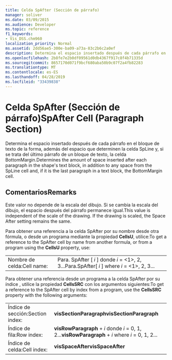 ```yaml
---
title: Celda SpAfter (Sección de párrafo)
manager: soliver
ms.date: 03/09/2015
ms.audience: Developer
ms.topic: reference
f1_keywords:
- Vis_DSS.chm960
localization_priority: Normal
ms.assetid: 2dd56ae5-300e-ba09-a73a-83c2b6c2a0ef
description: Determina el espacio insertado después de cada párrafo en el bloque de texto de la forma, además del espacio que determinen la celda SpLine y, si se trata del último párrafo de un bloque de texto, la celda BottomMargin.
ms.openlocfilehash: 2b8fe7e2b0df09561d0db4367f917c8f4b71335d
ms.sourcegitcommit: 8657170d071f9bcf680aba50b9c07f2a4fb82283
ms.translationtype: MT
ms.contentlocale: es-ES
ms.lasthandoff: 04/28/2019
ms.locfileid: "33439838"
---
```

# <a name="spafter-cell-paragraph-section"></a><span data-ttu-id="99ec6-103">Celda SpAfter (Sección de párrafo)</span><span class="sxs-lookup"><span data-stu-id="99ec6-103">SpAfter Cell (Paragraph Section)</span></span>

<span data-ttu-id="99ec6-104">Determina el espacio insertado después de cada párrafo en el bloque de texto de la forma, además del espacio que determinen la celda SpLine y, si se trata del último párrafo de un bloque de texto, la celda BottomMargin.</span><span class="sxs-lookup"><span data-stu-id="99ec6-104">Determines the amount of space inserted after each paragraph in the shape's text block, in addition to any space from the SpLine cell and, if it is the last paragraph in a text block, the BottomMargin cell.</span></span>
  
## <a name="remarks"></a><span data-ttu-id="99ec6-105">Comentarios</span><span class="sxs-lookup"><span data-stu-id="99ec6-105">Remarks</span></span>

<span data-ttu-id="99ec6-p101">Este valor no depende de la escala del dibujo. Si se cambia la escala del dibujo, el espacio después del párrafo permanece igual.</span><span class="sxs-lookup"><span data-stu-id="99ec6-p101">This value is independent of the scale of the drawing. If the drawing is scaled, the Space After setting remains the same.</span></span>
  
<span data-ttu-id="99ec6-108">Para obtener una referencia a la celda SpAfter por su nombre desde otra fórmula, o desde un programa mediante la propiedad **CellsU**, utilice:</span><span class="sxs-lookup"><span data-stu-id="99ec6-108">To get a reference to the SpAfter cell by name from another formula, or from a program using the **CellsU** property, use:</span></span> 
  
|||
|:-----|:-----|
| <span data-ttu-id="99ec6-109">Nombre de celda:</span><span class="sxs-lookup"><span data-stu-id="99ec6-109">Cell name:</span></span>  <br/> | <span data-ttu-id="99ec6-110">Para. SpAfter [ *i* ] donde *i* = <1>, 2, 3...</span><span class="sxs-lookup"><span data-stu-id="99ec6-110">Para.SpAfter[  *i*  ]            where  *i*  = <1>, 2, 3...</span></span>  <br/> |
   
<span data-ttu-id="99ec6-111">Para obtener una referencia desde un programa a la celda SpAfter por su índice
, utilice la propiedad **CellsSRC** con los argumentos siguientes:</span><span class="sxs-lookup"><span data-stu-id="99ec6-111">To get a reference to the SpAfter cell by index from a program, use the **CellsSRC** property with the following arguments:</span></span> 
  
|||
|:-----|:-----|
| <span data-ttu-id="99ec6-112">Índice de sección:</span><span class="sxs-lookup"><span data-stu-id="99ec6-112">Section index:</span></span>  <br/> |<span data-ttu-id="99ec6-113">**visSectionParagraph**</span><span class="sxs-lookup"><span data-stu-id="99ec6-113">**visSectionParagraph**</span></span> <br/> |
| <span data-ttu-id="99ec6-114">Índice de fila:</span><span class="sxs-lookup"><span data-stu-id="99ec6-114">Row index:</span></span>  <br/> |<span data-ttu-id="99ec6-115">**visRowParagraph** +  *i* donde *i* = 0, 1, 2...</span><span class="sxs-lookup"><span data-stu-id="99ec6-115">**visRowParagraph** +  *i*            where  *i*  = 0, 1, 2...</span></span>  <br/> |
| <span data-ttu-id="99ec6-116">Índice de celda:</span><span class="sxs-lookup"><span data-stu-id="99ec6-116">Cell index:</span></span>  <br/> |<span data-ttu-id="99ec6-117">**visSpaceAfter**</span><span class="sxs-lookup"><span data-stu-id="99ec6-117">**visSpaceAfter**</span></span> <br/> |
   

